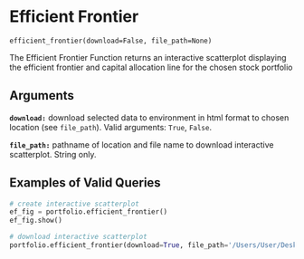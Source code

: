 # Efficient Frontier

`efficient_frontier(download=False, file_path=None)`

The Efficient Frontier Function returns an interactive scatterplot displaying the efficient frontier and capital allocation line for the chosen stock portfolio

## Arguments

**`download:`** download selected data to environment in html format to chosen location (see `file_path`). Valid arguments: `True`, `False`.

**`file_path:`** pathname of location and file name to download interactive scatterplot. String only.

## Examples of Valid Queries

```python
# create interactive scatterplot
ef_fig = portfolio.efficient_frontier()
ef_fig.show()

# download interactive scatterplot
portfolio.efficient_frontier(download=True, file_path='/Users/User/Desktop/Folder/file.html')
```